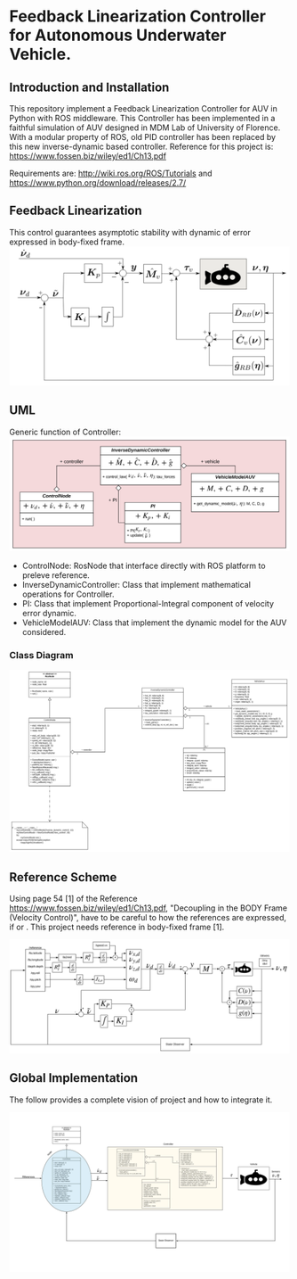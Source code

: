 # Feedback Linearization Controller for Autonomous Underwater Vehicle.

## Introduction and Installation
This repository implement a Feedback Linearization Controller for AUV in Python with ROS middleware. 
This Controller has been implemented in a faithful simulation of AUV designed in MDM Lab of University of Florence.
With a modular property of ROS, old PID controller has been replaced by this new inverse-dynamic based controller. 
Reference for this project is: https://www.fossen.biz/wiley/ed1/Ch13.pdf

Requirements are: http://wiki.ros.org/ROS/Tutorials and https://www.python.org/download/releases/2.7/

## Feedback Linearization
This control guarantees asymptotic stability with dynamic of error expressed in body-fixed frame.
<img src="./design/dinamica_inversa.svg">

## UML
Generic function of Controller:
<img src="./design/UML.svg">
- ControlNode: RosNode that interface directly with ROS platform to preleve reference.
- InverseDynamicController: Class that implement mathematical operations for Controller.
- PI: Class that implement Proportional-Integral component of velocity error dynamic.
- VehicleModelAUV: Class that implement the dynamic model for the AUV considered.

### Class Diagram 
<img src="./design/class_diagram.svg">

## Reference Scheme
Using page 54 [1] of the Reference https://www.fossen.biz/wiley/ed1/Ch13.pdf, "Decoupling in the BODY Frame
(Velocity Control)", have to be careful to how the references are expressed, if <body> or <ned>. This project needs
reference in body-fixed frame [1].

<img src="./design/scheme.svg">

## Global Implementation
The follow provides a complete vision of project and how to integrate it.

<img src="./design/Implementation.svg">


